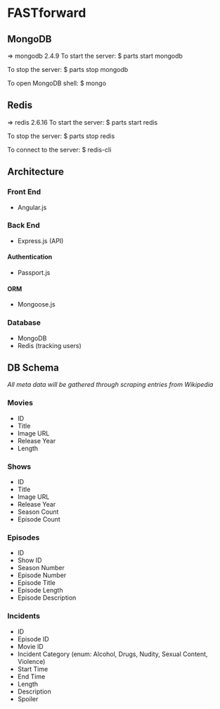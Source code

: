 # FASTforward

## MongoDB

=> mongodb 2.4.9
To start the server:
  $ parts start mongodb

To stop the server:
  $ parts stop mongodb

To open MongoDB shell:
  $ mongo

## Redis

=> redis 2.6.16
To start the server:
  $ parts start redis

To stop the server:
  $ parts stop redis

To connect to the server:
  $ redis-cli


## Architecture
### Front End
- Angular.js

### Back End
- Express.js (API)

#### Authentication
- Passport.js

#### ORM
- Mongoose.js

### Database
- MongoDB
- Redis (tracking users)

## DB Schema
*All meta data will be gathered through scraping entries from Wikipedia*
### Movies
- ID
- Title
- Image URL
- Release Year
- Length

### Shows
- ID
- Title
- Image URL
- Release Year
- Season Count
- Episode Count

### Episodes
- ID
- Show ID
- Season Number
- Episode Number
- Episode Title
- Episode Length
- Episode Description

### Incidents
- ID
- Episode ID
- Movie ID
- Incident Category (enum: Alcohol, Drugs, Nudity, Sexual Content, Violence)
- Start Time
- End Time
- Length
- Description
- Spoiler
